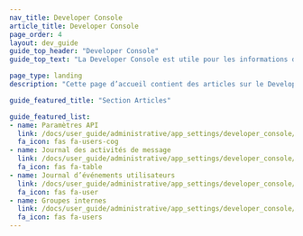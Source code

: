 ```yaml
---
nav_title: Developer Console
article_title: Developer Console
page_order: 4
layout: dev_guide
guide_top_header: "Developer Console"
guide_top_text: "La Developer Console est utile pour les informations d’identification importantes pour votre groupe d’applications et pour le dépannage. Il existe généralement quatre onglets dans cette section, qui peuvent apparaître en fonction de votre niveau d’accès ou d’autorisations : Paramètres API, Journal des activités des messages, Journal d’événements utilisateurs et Groupes internes."

page_type: landing
description: "Cette page d’accueil contient des articles sur le Developer Console. Ici, vous pouvez trouver des ressources sur les journaux, les paramètres API et les groupes internes."

guide_featured_title: "Section Articles"

guide_featured_list:
- name: Paramètres API
  link: /docs/user_guide/administrative/app_settings/developer_console/api_settings_tab/
  fa_icon: fas fa-users-cog
- name: Journal des activités de message
  link: /docs/user_guide/administrative/app_settings/developer_console/message_activity_log_tab/
  fa_icon: fas fa-table
- name: Journal d’événements utilisateurs
  link: /docs/user_guide/administrative/app_settings/developer_console/event_user_log_tab/
  fa_icon: fas fa-user
- name: Groupes internes
  link: /docs/user_guide/administrative/app_settings/developer_console/internal_groups_tab/
  fa_icon: fas fa-users
---
```

